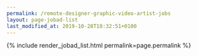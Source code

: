 ```yaml
---
permalink: /remote-designer-graphic-video-artist-jobs
layout: page-jobad-list
last_modified_at: 2019-10-28T18:32:51+0100
---
```

{% include render_jobad_list.html permalink=page.permalink %}
